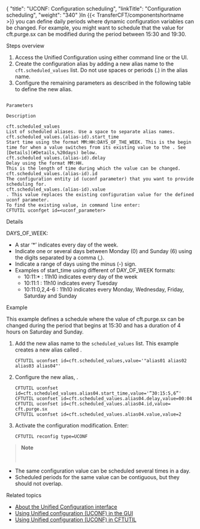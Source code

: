 {
    "title": "UCONF: Configuration scheduling",
    "linkTitle": "Configuration scheduling",
    "weight": "340"
}In  {{< TransferCFT/componentshortname  >}} you can define daily periods where dynamic configuration variables can be changed. For example, you might want to schedule that the  value for cft.purge.sx can be modified during the period between 15:30 and 19:30.

Steps overview

1.  Access the Unified Configuration using either command line or the UI.  
2.  Create the configuration alias by adding a new alias name to the `cft.scheduled_values` list. Do not use spaces or periods (.) in the alias name.
3.  Configure the remaining parameters as described in the following  table to define the new alias.

```

Parameters

Description

cft.scheduled_values
List of scheduled aliases. Use a space to separate alias names.
cft.scheduled_values.(alias-id).start_time
Start time using the format MM:HH:DAYS_OF_THE_WEEK. This is the begin time for when a value switches from its existing value to the . See [Details](#Details,%20days) below.
cft.scheduled_values.(alias-id).delay
Delay using the format MM:HH.
This is the length of time during which the value can be changed.
cft.scheduled_values.(alias-id).id
The configuration entity id (uconf parameter) that you want to provide scheduling for.
cft.scheduled_values.(alias-id).value
. This value replaces the existing configuration value for the defined uconf parameter.
To find the existing value, in command line enter:
CFTUTIL uconfget id=<uconf_parameter>
```

<span id="Details, days"></span>Details

DAYS\_OF\_WEEK:

-   A star ‘\*’  indicates every day of the week.
-   Indicate one or several days between Monday (0) and Sunday (6) using the digits separated by a comma (,).
-   Indicate a range of days using the minus (-) sign.
-   Examples of start\_time using different of DAY\_OF\_WEEK formats:
    -   10:11:\*  : 11h10 indicates every day of the week
    -   10:11:1 : 11h10 indicates every Tuesday
    -   10:11:0,2,4-6 : 11h10 indicates every Monday, Wednesday, Friday, Saturday and Sunday

Example

This example defines a schedule where the value of cft.purge.sx  can be changed during the period that begins at 15:30 and has a duration of 4 hours on Saturday and Sunday.

1.  Add the new alias name to the `scheduled_values` list. This example creates a new alias called .
    ```
    CFTUTIL uconfset id=cft.scheduled_values,value='"alias01 alias02 alias03 alias04"'
    ```
2.  Configure the new alias, .
    ```
    CFTUTIL uconfset id=cft.scheduled_values.alias04.start_time,value='”30:15:5,6”'
    CFTUTIL uconfset id=cft.scheduled_values.alias04.delay,value=00:04
    CFTUTIL uconfset id=cft.scheduled_values.alias04.id,value= cft.purge.sx
    CFTUTIL uconfset id=cft.scheduled_values.alias04.value,value=2
    ```
3.  Activate the configuration modification. Enter:
    ```
    CFTUTIL reconfig type=UCONF
    ```

> **Note**
>
>  

-   The same configuration value can be scheduled several times in a day.
-   Scheduled periods for the same value can be contiguous, but they should not overlap.

Related topics

-   [About the Unified Configuration interface](../)
-   [Using Unified configuration (UCONF) in the GUI](../uconf_interface_actions)
-   [Using Unified configuration (UCONF) in CFTUTIL](../uconf_w_cftutil)
